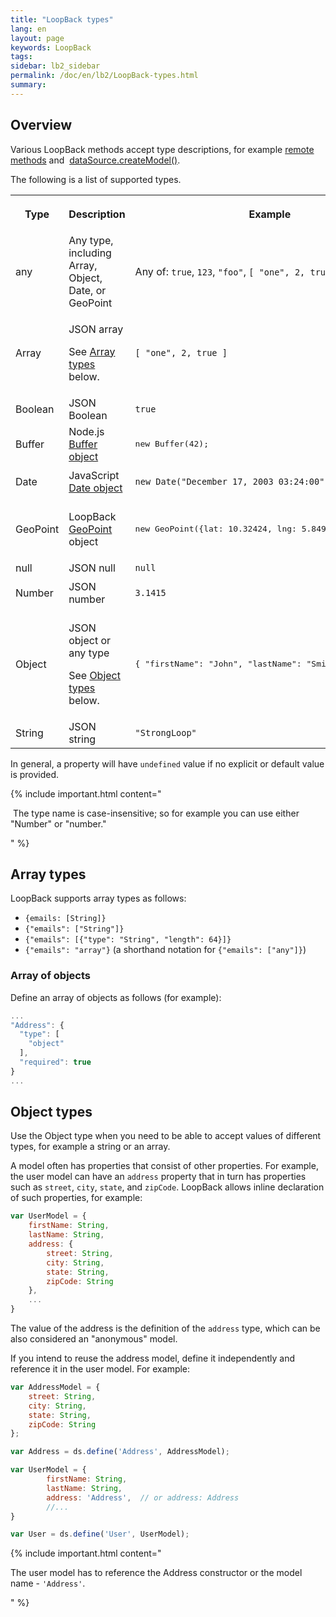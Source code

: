 ```yaml
---
title: "LoopBack types"
lang: en
layout: page
keywords: LoopBack
tags:
sidebar: lb2_sidebar
permalink: /doc/en/lb2/LoopBack-types.html
summary:
---
```


## Overview

Various LoopBack methods accept type descriptions, for example [remote methods](/doc/{{page.lang}}/lb2/Remote-methods.html) and 
[dataSource.createModel()](http://apidocs.strongloop.com/loopback-datasource-juggler/#datasource-prototype-createmodel).

The following is a list of supported types.

<table>
  <tbody>
    <tr>
      <th>Type</th>
      <th>Description</th>
      <th>
        <p>Example</p>
      </th>
    </tr>
    <tr>
      <td>any</td>
      <td>Any type, including Array, Object, Date, or GeoPoint</td>
      <td>Any of: <code>true</code>, <code>123</code>, <code>"foo"</code>, <code><span>[ "one", 2, true ]</span></code></td>
    </tr>
    <tr>
      <td>Array</td>
      <td>
        <p>JSON array</p>
        <p>See <a href="/doc/en/lb2/LoopBack-types.html">Array types</a> below.</p>
      </td>
      <td><code>[ "one", 2, true ]</code></td>
    </tr>
    <tr>
      <td>Boolean</td>
      <td>JSON Boolean</td>
      <td><code>true</code></td>
    </tr>
    <tr>
      <td>Buffer</td>
      <td>Node.js <a href="http://nodejs.org/api/buffer.html" class="external-link" rel="nofollow">Buffer object</a></td>
      <td>
        <pre>new Buffer(42);</pre>
      </td>
    </tr>
    <tr>
      <td>Date</td>
      <td>JavaScript <a href="https://developer.mozilla.org/en-US/docs/Web/JavaScript/Reference/Global_Objects/Date" class="external-link" rel="nofollow">Date object</a></td>
      <td>
        <p><code>new Date("December 17, 2003 03:24:00");</code></p>
      </td>
    </tr>
    <tr>
      <td>GeoPoint</td>
      <td>
        <p>LoopBack <a href="http://apidocs.strongloop.com/loopback-datasource-juggler/#geopoint" class="external-link" rel="nofollow">GeoPoint</a> object</p>
      </td>
      <td>
        <pre>new GeoPoint({lat: 10.32424, lng: 5.84978});</pre>
      </td>
    </tr>
    <tr>
      <td>null</td>
      <td>JSON null</td>
      <td><code>null</code></td>
    </tr>
    <tr>
      <td>Number</td>
      <td>JSON number</td>
      <td>
        <p><code>3.1415</code></p>
      </td>
    </tr>
    <tr>
      <td>Object</td>
      <td>
        <p>JSON object or any type</p>
        <p>See <a href="/doc/en/lb2/LoopBack-types.html">Object types</a> below.</p>
      </td>
      <td>
        <pre class="de1">{ "firstName": "John", "lastName": "Smith", "age": 25 }</pre>
      </td>
    </tr>
    <tr>
      <td>String</td>
      <td>JSON string</td>
      <td><code>"StrongLoop"</code></td>
    </tr>
  </tbody>
</table>

In general, a property will have `undefined` value if no explicit or default value is provided.

{% include important.html content="

 The type name is case-insensitive; so for example you can use either \"Number\" or \"number.\"

" %}

## Array types

LoopBack supports array types as follows:

* `{emails: [String]}`
* `{"emails": ["String"]}`
* `{"emails": [{"type": "String", "length": 64}]}`
* `{"emails": "array"}` (a shorthand notation for `{"emails": ["any"]}`)

### Array of objects

Define an array of objects as follows (for example):

```javascript
...
"Address": {
  "type": [
    "object"
  ],
  "required": true
}
...
```

## Object types

Use the Object type when you need to be able to accept values of different types, for example a string or an array.

A model often has properties that consist of other properties.
For example, the user model can have an `address` property that in turn has properties such as `street`, `city`, `state`, and `zipCode`.
LoopBack allows inline declaration of such properties, for example:

```javascript
var UserModel = {
    firstName: String,
    lastName: String,
    address: {
        street: String,
        city: String,
        state: String,
        zipCode: String
    },
    ...
}
```

The value of the address is the definition of the `address` type, which can be also considered an "anonymous" model.

If you intend to reuse the address model, define it independently and reference it in the user model. For example:

```javascript
var AddressModel = {
    street: String,
    city: String,
    state: String,
    zipCode: String
};

var Address = ds.define('Address', AddressModel);

var UserModel = {
        firstName: String,
        lastName: String,
        address: 'Address',  // or address: Address
        //...
}

var User = ds.define('User', UserModel);
```

{% include important.html content="

The user model has to reference the Address constructor or the model name - `'Address'`.

" %}